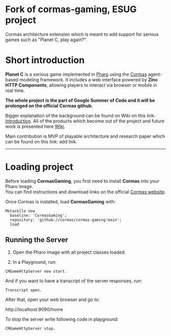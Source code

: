 # Fork of cormas-gaming, ESUG project
Cormas architecture extension which is meant to add support for serious games such as "Planet C, play again?". 

# Short introduction

**Planet C** is a serious game implemented in [Pharo](https://pharo.org/) using the [Cormas](https://cormas.org/#/) agent-based modeling framework. It includes a web interface powered by **Zinc HTTP Components**, allowing players to interact via browser or mobile in real time.

**The whole project is the part of Google Summer of Code and it will be prolonged on the official Cormas github.**

Bigger explanation of the background can be found on Wiki on this link: [Introduction](https://github.com/jodz4k/cormas-gaming/wiki/Introduction).
All of the products which become out of the project and future work is presented here [Wiki](https://github.com/jodz4k/cormas-gaming/wiki).

Main contribution is MVP of playable architecture and research paper which can be found on this link: add link.

---

# Loading project 

Before loading **CormasGaming**, you first need to install **Cormas** into your Pharo image.  
You can find instructions and download links on the official [Cormas website](https://cormas.org/#/).  

Once Cormas is installed, load **CormasGaming** with:  

```smalltalk
Metacello new
  baseline: 'CormasGaming';
  repository: 'github://cormas/cormas-gaming:main';
  load
```

## Running the Server  

1. Open the Pharo image with all project classes loaded.  

2. In a Playground, run:  

```smalltalk
CMGameHttpServer new start.
```
And if you want to have a transcript of the server responses, run:

```smalltalk
Transcript open.
```

After that, open your web browser and go to:

http://localhost:9090/home

To stop the server write following code in playground:

```smalltalk
CMGameHttpServer stop.
```

